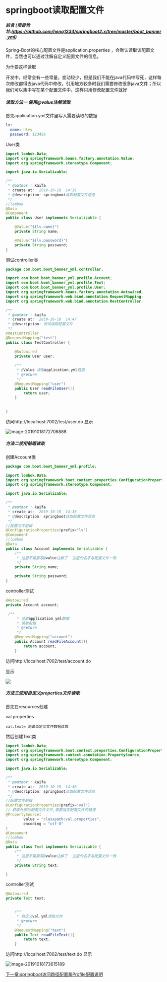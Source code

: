 # springboot读取配置文件

##### 前言 (项目地址:https://github.com/heng1234/springboot2.x/tree/master/boot_banner_yml)

Spring-Boot的核心配置文件是application.properties ，会默认读取该配置文件，当然也可以通过注解自定义配置文件的信息。

为什要这样读取

开发中，经常会有一些常量，变动较少，但是我们不能在java代码中写死，这样每次修改都得去java代码中修改，引用地方较多时我们需要修改很多java文件；所以我们可以集中写在某个配置文件中，这样只用修改配置文件就好


##### 读取方法一 使用@value注解读取

首先application.yml文件里写入需要读取的数据

```yml
lv:
  name: hlvy
  password: 123456
```

User类

```java
import lombok.Data;
import org.springframework.beans.factory.annotation.Value;
import org.springframework.stereotype.Component;

import java.io.Serializable;

/**
 * @author : kaifa
 * create at:  2019-10-18  14:36
 * @description: springboot读取配置文件信息
 */
//lombok
@Data
@Component
public class User implements Serializable {

    @Value("${lv.name}")
    private String name;

    @Value("${lv.password}")
    private String password;
}
```

测试controller类

```java
package com.boot.boot_banner_yml.controller;

import com.boot.boot_banner_yml.profile.Account;
import com.boot.boot_banner_yml.profile.Text;
import com.boot.boot_banner_yml.profile.User;
import org.springframework.beans.factory.annotation.Autowired;
import org.springframework.web.bind.annotation.RequestMapping;
import org.springframework.web.bind.annotation.RestController;

/**
 * @author : kaifa
 * create at:  2019-10-18  14:47
 * @description: 测试读取配置文件
 */
@RestController
@RequestMapping("test")
public class TestController {

    @Autowired
    private User user;
  
    /**
     * @Value 读取application.yml数据
     * @return
     */
    @RequestMapping("user")
    public User readFileUser(){
        return user;
    }
   
    
}
```

访问http://localhost:7002/test/user.do 显示

![image-20191018172706888](pro.assets/image-20191018172706888.png)

##### 方法二使用前缀读取

创建Account类

```java
package com.boot.boot_banner_yml.profile;

import lombok.Data;
import org.springframework.boot.context.properties.ConfigurationProperties;
import org.springframework.stereotype.Component;

import java.io.Serializable;

/**
 * @author : kaifa
 * create at:  2019-10-18  14:36
 * @description: springboot读取配置文件信息
 */
//配置文件前缀
@ConfigurationProperties(prefix="lv")
@Component
//lombok
@Data
public class Account implements Serializable {
    /**
     * 这里不需要写@value注解了  这里的名字与配置文件一致
     */
    private String name;

    private String password;
}
```

controller测试

```java
@Autowired
private Account account;

 /**
     * 读取application.yml数据
     * 读取前缀
     * @return
     */
    @RequestMapping("account")
    public Account readFileAccount(){
        return account;
    }
```

访问http://localhost:7002/test/account.do

显示

![](pro.assets/image-20191018173309981.png)

##### 方法三使用自定义properties文件读取

首先在resources创建

val.properties

```
val.text= 测试自定义文件数据读取
```

然后创建Text类

```java
import lombok.Data;
import org.springframework.boot.context.properties.ConfigurationProperties;
import org.springframework.context.annotation.PropertySource;
import org.springframework.stereotype.Component;

import java.io.Serializable;

/**
 * @author : kaifa
 * create at:  2019-10-18  14:36
 * @description: springboot读取配置文件信息
 */
//配置文件前缀
@ConfigurationProperties(prefix="val")
// 获取外部的配置文件文件,需要指定配置文件的路径
@PropertySource(
        value = "classpath:val.properties",
        encoding = "utf-8"
)
@Component
//lombok
@Data
public class Text implements Serializable {
    /**
     * 这里不需要写@value注解了  这里的名字与配置文件一致
     */
    private String text;

}
```

controller测试

```java
@Autowired
private Text text;


    /**
     * 自定义val.yml读取文件
     * @return
     */
    @RequestMapping("text")
    public Text readFileText(){
        return text;
    }
```

访问http://localhost:7002/test/text.do 显示

![image-20191018173615189](pro.assets/image-20191018173615189.png)

[下一章:springboot访问路径配置和Profile配置说明](./webmvc.md)